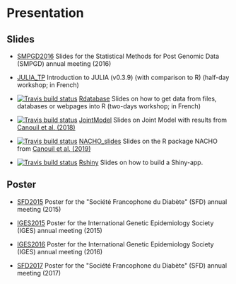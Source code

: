 Presentation
============

## Slides

* [SMPGD2016](https://github.com/mcanouil/PRESENTATION/tree/master/SMPGD2016) Slides for the Statistical Methods for Post Genomic Data (SMPGD) annual meeting (2016)

* [JULIA_TP](https://github.com/mcanouil/PRESENTATION/tree/master/julia_tp) Introduction to JULIA (v0.3.9) (with comparison to R) (half-day workshop; in French)

* [![Travis build status](https://travis-ci.org/mcanouil/rdatabase.svg?branch=master)](https://travis-ci.org/mcanouil/rdatabase) [Rdatabase](https://mcanouil.github.io/rdatabase/) Slides on how to get data from files, databases or webpages into R (two-days workshop; in French)

* [![Travis build status](https://travis-ci.org/mcanouil/joint_model.svg?branch=master)](https://travis-ci.org/mcanouil/joint_model) [JointModel](https://mcanouil.github.io/joint_model/) Slides on Joint Model with results from [Canouil et al. (2018)](https://doi.org/10.3389/fgene.2018.00210)

* [![Travis build status](https://travis-ci.org/mcanouil/NACHO_slides.svg?branch=master)](https://travis-ci.org/mcanouil/NACHO_slides) [NACHO_slides](https://mcanouil.github.io/NACHO_slides/) Slides on the R package NACHO from [Canouil et al. (2019)](https://doi.org/10.1093/bioinformatics/btz647)

* [![Travis build status](https://travis-ci.org/mcanouil/rshiny.svg?branch=master)](https://travis-ci.org/mcanouil/rshiny) [Rshiny](https://mcanouil.github.io/rshiny/) Slides on how to build a Shiny-app.


## Poster

* [SFD2015](https://github.com/mcanouil/PRESENTATION/tree/master/SFD2015) Poster for the "Société Francophone du Diabète" (SFD) annual meeting (2015)

* [IGES2015](https://github.com/mcanouil/PRESENTATION/tree/master/IGES2015) Poster for the International Genetic Epidemiology Society (IGES) annual meeting (2015)

* [IGES2016](https://github.com/mcanouil/PRESENTATION/tree/master/IGES2016) Poster for the International Genetic Epidemiology Society (IGES) annual meeting (2016)

* [SFD2017](https://github.com/mcanouil/PRESENTATION/tree/master/SFD2017) Poster for the "Société Francophone du Diabète" (SFD) annual meeting (2017)
